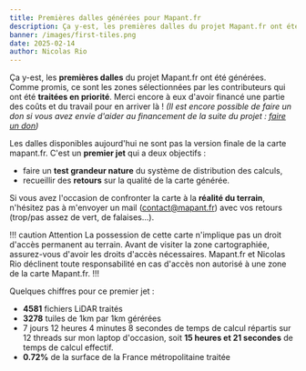 ```yaml
---
title: Premières dalles générées pour Mapant.fr
description: Ça y-est, les premières dalles du projet Mapant.fr ont été générées.
banner: /images/first-tiles.png
date: 2025-02-14
author: Nicolas Rio
---
```


Ça y-est, les **premières dalles** du projet Mapant.fr ont été générées. Comme promis, ce sont les zones sélectionnées par les contributeurs qui ont été **traitées en priorité**. Merci encore à eux d'avoir financé une partie des coûts et du travail pour en arriver là ! _(Il est encore possible de faire un don si vous avez envie d'aider au financement de la suite du projet : [faire un don](/contribute/step-1))_

Les dalles disponibles aujourd'hui ne sont pas la version finale de la carte mapant.fr. C'est un **premier jet** qui a deux objectifs :

- faire un **test grandeur nature** du système de distribution des calculs,
- recueillir des **retours** sur la qualité de la carte générée.

Si vous avez l'occasion de confronter la carte à la **réalité du terrain**, n'hésitez pas à m'envoyer un mail ([contact@mapant.fr](mailto:contact@mapant.fr)) avec vos retours (trop/pas assez de vert, de falaises...).

!!! caution Attention
La possession de cette carte n'implique pas un droit d'accès permanent au terrain. Avant de visiter la zone cartographiée, assurez-vous d'avoir les droits d'accès nécessaires. Mapant.fr et Nicolas Rio déclinent toute responsabilité en cas d'accès non autorisé à une zone de la carte Mapant.fr.
!!!

Quelques chiffres pour ce premier jet :

- **4581** fichiers LiDAR traités
- **3278** tuiles de 1km par 1km gérérées
- 7 jours 12 heures 4 minutes 8 secondes de temps de calcul répartis sur 12 threads sur mon laptop d'occasion, soit **15 heures et 21 secondes** de temps de calcul effectif.
- **0.72%** de la surface de la France métropolitaine traitée
